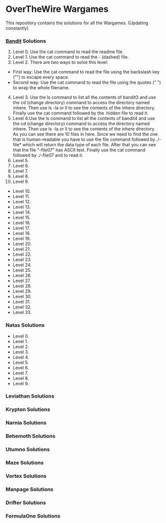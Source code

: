 # OverTheWire Wargames
This repository contains the solutions for all the Wargames. (Updating constantly)

### [Bandit](https://overthewire.org/wargames/bandit/) Solutions
1. Level 0. Use the cat command to read the readme file.
1. Level 1. Use the cat command to read the - (dashed) file.
1. Level 2. There are two ways to solve this level:
  - First way: Use the cat command to read the file using the backslash key ("\") to escape every space.
  - Second way: Use the cat command to read the file using the quotes (" ") to wrap the whole filename.
4. Level 3. Use the ls command to list all the contents of bandit3 and use the cd (change directory) command to access the directory named inhere. Then use ls -la or ll to see the contents of the inhere directory. Finally use the cat command followed by the .hidden file to read it.
1. Level 4.Use the ls command to list all the contents of bandit4 and use the cd (change directory) command to access the directory named inhere. Then use ls -la or ll to see the contents of the inhere directory. As you can see there are 10 files in here. Since we need to find the one that is human-readable you have to use the file command followed by ./-file* which will return the data type of each file. After that you can see that the file "-file07" has ASCII text. Finally use the cat command followed by ./-file07 and to read it.
1. Level 5.
1. Level 6.
1. Level 7.
1. Level 8.
1. Level 9.
* Level 10.
* Level 11.
* Level 12.
* Level 13.
* Level 14.
* Level 15.
* Level 16.
* Level 17.
* Level 18.
* Level 19.
* Level 20.
* Level 21.
* Level 22.
* Level 23.
* Level 24.
* Level 25.
* Level 26.
* Level 27.
* Level 28.
* Level 29.
* Level 30.
* Level 31.
* Level 32.
* Level 33.

### Natas Solutions
* Level 0.
* Level 1.
* Level 2.
* Level 3.
* Level 4.
* Level 5.
* Level 6.
* Level 7.
* Level 8.
* Level 9.

### Leviathan Solutions
### Krypton Solutions
### Narnia Solutions
### Behemoth Solutions
### Utumno Solutions
### Maze Solutions
### Vortex Solutions
### Manpage Solutions
### Drifter Solutions
### FormulaOne Solutions

